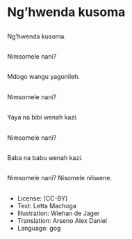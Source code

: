 # Ng’hwenda kusoma

##
Ng’hwenda kusoma.

##
Nimsomele nani?

##
Mdogo wangu yagonileh.

##
Nimsomele nani?

##
Yaya na bibi wenah kazi.

##
Nimsomele nani?

##
Baba na babu wenah kazi.

##
Nimsomele nani? Nisomele niliwene.

##
* License: [CC-BY]
* Text: Letta Machoga
* Illustration: Wiehan de Jager
* Translation: Arseno Alex Daniel
* Language: gog
